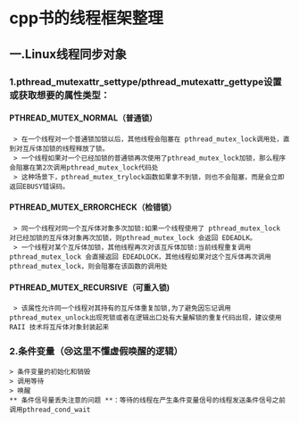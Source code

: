 # cpp书的线程框架整理
## 一.Linux线程同步对象   
### 1.pthread_mutexattr_settype/pthread_mutexattr_gettype设置或获取想要的属性类型：
#### PTHREAD_MUTEX_NORMAL（普通锁）
     > 在一个线程对一个普通锁加锁以后，其他线程会阻塞在 pthread_mutex_lock调用处，直到对互斥体加锁的线程释放了锁。
     > 一个线程如果对一个已经加锁的普通锁再次使用了pthread_mutex_lock加锁，那么程序会阻塞在第2次调用pthread_mutex_lock代码处
     > 这种场景下，pthread_mutex_trylock函数如果拿不到锁，则也不会阻塞，而是会立即返回EBUSY错误码。
#### PTHREAD_MUTEX_ERRORCHECK（检错锁）
     > 同一个线程对同一个互斥体对象多次加锁:如果一个线程使用了 pthread_mutex_lock 对已经加锁的互斥体对象再次加锁，则pthread_mutex_lock 会返回 EDEADLK。
     > 一个线程对某个互斥体加锁，其他线程再次对该互斥体加锁:当前线程重复调用pthread_mutex_lock 会直接返回 EDEADLOCK，其他线程如果对这个互斥体再次调用pthread_mutex_lock，则会阻塞在该函数的调用处
#### PTHREAD_MUTEX_RECURSIVE（可重入锁)
     > 该属性允许同一个线程对其持有的互斥体重复加锁,为了避免因忘记调用pthread_mutex_unlock出现死锁或者在逻辑出口处有大量解锁的重复代码出现，建议使用 RAII 技术将互斥体对象封装起来
### 2.条件变量（😢这里不懂虚假唤醒的逻辑）
    > 条件变量的初始化和销毁
    > 调用等待
    > 唤醒
    ** 条件信号量丢失注意的问题 **：等待的线程在产生条件变量信号的线程发送条件信号之前调用pthread_cond_wait
   

